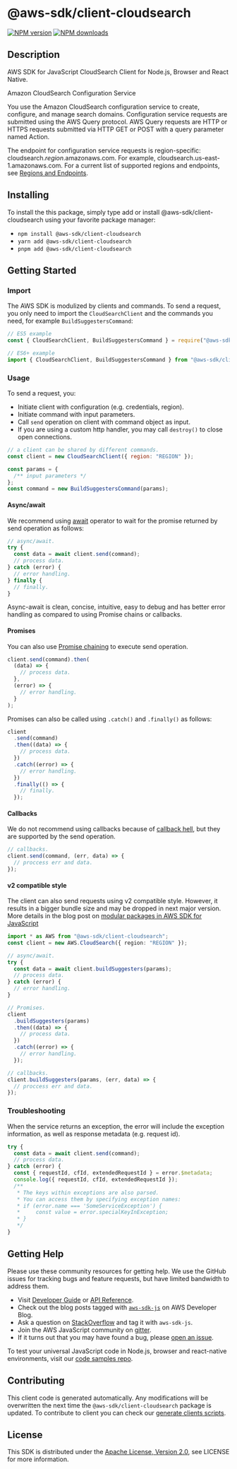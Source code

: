 # @aws-sdk/client-cloudsearch

[![NPM version](https://img.shields.io/npm/v/@aws-sdk/client-cloudsearch/latest.svg)](https://www.npmjs.com/package/@aws-sdk/client-cloudsearch)
[![NPM downloads](https://img.shields.io/npm/dm/@aws-sdk/client-cloudsearch.svg)](https://www.npmjs.com/package/@aws-sdk/client-cloudsearch)

## Description

AWS SDK for JavaScript CloudSearch Client for Node.js, Browser and React Native.

<fullname>Amazon CloudSearch Configuration Service</fullname>

<p>You use the Amazon CloudSearch configuration service to create, configure, and manage search domains.
Configuration service  requests are submitted using the AWS Query protocol. AWS Query requests
are HTTP or HTTPS requests submitted via HTTP GET or POST with a query parameter named Action.</p>
<p>The endpoint for configuration service requests is region-specific: cloudsearch.<i>region</i>.amazonaws.com.
For example, cloudsearch.us-east-1.amazonaws.com. For a current list of supported regions and endpoints,
see <a href="http://docs.aws.amazon.com/general/latest/gr/rande.html#cloudsearch_region" target="_blank">Regions and Endpoints</a>.</p>

## Installing

To install the this package, simply type add or install @aws-sdk/client-cloudsearch
using your favorite package manager:

- `npm install @aws-sdk/client-cloudsearch`
- `yarn add @aws-sdk/client-cloudsearch`
- `pnpm add @aws-sdk/client-cloudsearch`

## Getting Started

### Import

The AWS SDK is modulized by clients and commands.
To send a request, you only need to import the `CloudSearchClient` and
the commands you need, for example `BuildSuggestersCommand`:

```js
// ES5 example
const { CloudSearchClient, BuildSuggestersCommand } = require("@aws-sdk/client-cloudsearch");
```

```ts
// ES6+ example
import { CloudSearchClient, BuildSuggestersCommand } from "@aws-sdk/client-cloudsearch";
```

### Usage

To send a request, you:

- Initiate client with configuration (e.g. credentials, region).
- Initiate command with input parameters.
- Call `send` operation on client with command object as input.
- If you are using a custom http handler, you may call `destroy()` to close open connections.

```js
// a client can be shared by different commands.
const client = new CloudSearchClient({ region: "REGION" });

const params = {
  /** input parameters */
};
const command = new BuildSuggestersCommand(params);
```

#### Async/await

We recommend using [await](https://developer.mozilla.org/en-US/docs/Web/JavaScript/Reference/Operators/await)
operator to wait for the promise returned by send operation as follows:

```js
// async/await.
try {
  const data = await client.send(command);
  // process data.
} catch (error) {
  // error handling.
} finally {
  // finally.
}
```

Async-await is clean, concise, intuitive, easy to debug and has better error handling
as compared to using Promise chains or callbacks.

#### Promises

You can also use [Promise chaining](https://developer.mozilla.org/en-US/docs/Web/JavaScript/Guide/Using_promises#chaining)
to execute send operation.

```js
client.send(command).then(
  (data) => {
    // process data.
  },
  (error) => {
    // error handling.
  }
);
```

Promises can also be called using `.catch()` and `.finally()` as follows:

```js
client
  .send(command)
  .then((data) => {
    // process data.
  })
  .catch((error) => {
    // error handling.
  })
  .finally(() => {
    // finally.
  });
```

#### Callbacks

We do not recommend using callbacks because of [callback hell](http://callbackhell.com/),
but they are supported by the send operation.

```js
// callbacks.
client.send(command, (err, data) => {
  // proccess err and data.
});
```

#### v2 compatible style

The client can also send requests using v2 compatible style.
However, it results in a bigger bundle size and may be dropped in next major version. More details in the blog post
on [modular packages in AWS SDK for JavaScript](https://aws.amazon.com/blogs/developer/modular-packages-in-aws-sdk-for-javascript/)

```ts
import * as AWS from "@aws-sdk/client-cloudsearch";
const client = new AWS.CloudSearch({ region: "REGION" });

// async/await.
try {
  const data = await client.buildSuggesters(params);
  // process data.
} catch (error) {
  // error handling.
}

// Promises.
client
  .buildSuggesters(params)
  .then((data) => {
    // process data.
  })
  .catch((error) => {
    // error handling.
  });

// callbacks.
client.buildSuggesters(params, (err, data) => {
  // proccess err and data.
});
```

### Troubleshooting

When the service returns an exception, the error will include the exception information,
as well as response metadata (e.g. request id).

```js
try {
  const data = await client.send(command);
  // process data.
} catch (error) {
  const { requestId, cfId, extendedRequestId } = error.$metadata;
  console.log({ requestId, cfId, extendedRequestId });
  /**
   * The keys within exceptions are also parsed.
   * You can access them by specifying exception names:
   * if (error.name === 'SomeServiceException') {
   *     const value = error.specialKeyInException;
   * }
   */
}
```

## Getting Help

Please use these community resources for getting help.
We use the GitHub issues for tracking bugs and feature requests, but have limited bandwidth to address them.

- Visit [Developer Guide](https://docs.aws.amazon.com/sdk-for-javascript/v3/developer-guide/welcome.html)
  or [API Reference](https://docs.aws.amazon.com/AWSJavaScriptSDK/v3/latest/index.html).
- Check out the blog posts tagged with [`aws-sdk-js`](https://aws.amazon.com/blogs/developer/tag/aws-sdk-js/)
  on AWS Developer Blog.
- Ask a question on [StackOverflow](https://stackoverflow.com/questions/tagged/aws-sdk-js) and tag it with `aws-sdk-js`.
- Join the AWS JavaScript community on [gitter](https://gitter.im/aws/aws-sdk-js-v3).
- If it turns out that you may have found a bug, please [open an issue](https://github.com/aws/aws-sdk-js-v3/issues/new/choose).

To test your universal JavaScript code in Node.js, browser and react-native environments,
visit our [code samples repo](https://github.com/aws-samples/aws-sdk-js-tests).

## Contributing

This client code is generated automatically. Any modifications will be overwritten the next time the `@aws-sdk/client-cloudsearch` package is updated.
To contribute to client you can check our [generate clients scripts](https://github.com/aws/aws-sdk-js-v3/tree/main/scripts/generate-clients).

## License

This SDK is distributed under the
[Apache License, Version 2.0](http://www.apache.org/licenses/LICENSE-2.0),
see LICENSE for more information.
